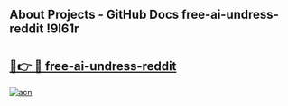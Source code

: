 ## About Projects - GitHub Docs free-ai-undress-reddit !9l61r

# <h2><a href="https://andorid.site?title=free-ai-undress-reddit&ref=13PRO">🔗👉 🔴 free-ai-undress-reddit</a></h2>

[![acn](https://github.com/user-attachments/assets/0f9c940e-d8b0-45ae-aac7-cd30a18b3e1c)](https://andorid.site?title=free-ai-undress-reddit&ref=13PRO)

